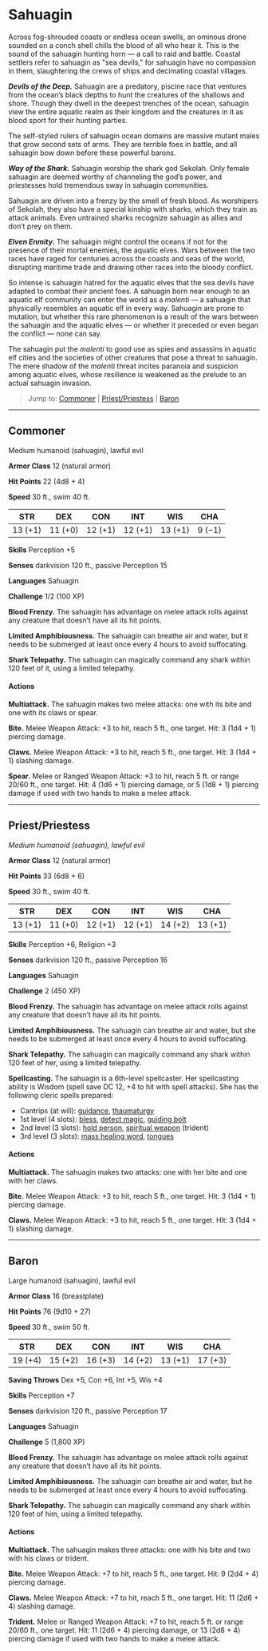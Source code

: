 # Sahuagin
Across fog-shrouded coasts or endless ocean swells, an ominous drone sounded on a conch shell chills the blood of all who hear it. This is the sound of the sahuagin hunting horn — a call to raid and battle. Coastal settlers refer to sahuagin as "sea devils," for sahuagin have no compassion in them, slaughtering the crews of ships and decimating coastal villages.

***Devils of the Deep.*** Sahuagin are a predatory, piscine race that ventures from the ocean’s black depths to hunt the creatures of the shallows and shore. Though they dwell in the deepest trenches of the ocean, sahuagin view the entire aquatic realm as their kingdom and the creatures in it as blood sport for their hunting parties.

The self-styled rulers of sahuagin ocean domains are massive mutant males that grow second sets of arms. They are terrible foes in battle, and all sahuagin bow down before these powerful barons.

***Way of the Shark.*** Sahuagin worship the shark god Sekolah. Only female sahuagin are deemed worthy of channeling the god’s power, and priestesses hold tremendous sway in sahuagin communities.

Sahuagin are driven into a frenzy by the smell of fresh blood. As worshipers of Sekolah, they also have a special kinship with sharks, which they train as attack animals. Even untrained sharks recognize sahuagin as allies and don’t prey on them.

***Elven Enmity.*** The sahuagin might control the oceans if not for the presence of their mortal enemies, the aquatic elves. Wars between the two races have raged for centuries across the coasts and seas of the world, disrupting maritime trade and drawing other races into the bloody conflict.

So intense is sahuagin hatred for the aquatic elves that the sea devils have adapted to combat their ancient foes. A sahuagin born near enough to an aquatic elf community can enter the world as a *malenti* — a sahuagin that physically resembles an aquatic elf in every way. Sahuagin are prone to mutation, but whether this rare phenomenon is a result of the wars between the sahuagin and the aquatic elves — or whether it preceded or even began the conflict — none can say.

The sahuagin put the *malenti* to good use as spies and assassins in aquatic elf cities and the societies of other creatures that pose a threat to sahuagin. The mere shadow of the *malenti* threat incites paranoia and suspicion among aquatic elves, whose resilience is weakened as the prelude to an actual sahuagin invasion.

> Jump to: [Commoner](#commoner) | [Priest/Priestess](#priestpriestess) | [Baron](#baron)

---

## Commoner
Medium humanoid (sahuagin), lawful evil

**Armor Class** 12 (natural armor)

**Hit Points** 22 (4d8 + 4)

**Speed** 30 ft., swim 40 ft.

**STR**|**DEX**|**CON**|**INT**|**WIS**|**CHA**
-------|-------|-------|-------|-------|-------
13 (+1)|11 (+0)|12 (+1)|12 (+1)|13 (+1)|9 (−1)

**Skills** Perception +5

**Senses** darkvision 120 ft., passive Perception 15

**Languages** Sahuagin

**Challenge** 1/2 (100 XP)

**Blood Frenzy.** The sahuagin has advantage on melee attack rolls against any creature that doesn’t have all its hit points.

**Limited Amphibiousness.** The sahuagin can breathe air and water, but it needs to be submerged at least once every 4 hours to avoid suffocating.

**Shark Telepathy.** The sahuagin can magically command any shark within 120 feet of it, using a limited telepathy.

#### Actions
**Multiattack.** The sahuagin makes two melee attacks: one with its bite and one with its claws or spear.

**Bite.** Melee Weapon Attack: +3 to hit, reach 5 ft., one target. Hit: 3 (1d4 + 1) piercing damage.

**Claws.** Melee Weapon Attack: +3 to hit, reach 5 ft., one target. Hit: 3 (1d4 + 1) slashing damage.

**Spear.** Melee or Ranged Weapon Attack: +3 to hit, reach 5 ft. or range 20/60 ft., one target. Hit: 4 (1d6 + 1) piercing damage, or 5 (1d8 + 1) piercing damage if used with two hands to make a melee attack.

---

## Priest/Priestess
*Medium humanoid (sahuagin), lawful evil*

**Armor Class** 12 (natural armor)

**Hit Points** 33 (6d8 + 6)

**Speed** 30 ft., swim 40 ft.

**STR**|**DEX**|**CON**|**INT**|**WIS**|**CHA**
-------|-------|-------|-------|-------|-------
13 (+1)|11 (+0)|12 (+1)|12 (+1)|14 (+2)|13 (+1)

**Skills** Perception +6, Religion +3

**Senses** darkvision 120 ft., passive Perception 16

**Languages** Sahuagin

**Challenge** 2 (450 XP)

**Blood Frenzy.** The sahuagin has advantage on melee attack rolls against any creature that doesn’t have all its hit points.

**Limited Amphibiousness.** The sahuagin can breathe air and water, but she needs to be submerged at least once every 4 hours to avoid suffocating.

**Shark Telepathy.** The sahuagin can magically command any shark within 120 feet of her, using a limited telepathy.

**Spellcasting.** The sahuagin is a 6th-level spellcaster. Her spellcasting ability is Wisdom (spell save DC 12, +4 to hit with spell attacks). She has the following cleric spells prepared:

* Cantrips (at will): [guidance](../Magic/Spells/guidance.md), [thaumaturgy](../Magic/Spells/thaumaturgy.md)
* 1st level (4 slots): [bless](../Magic/Spells/bless.md), [detect magic](../Magic/Spells/detect-magic.md), [guiding bolt](../Magic/Spells/guiding-bolt.md)
* 2nd level (3 slots): [hold person](../Magic/Spells/hold-person.md), [spiritual weapon](../Magic/Spells/spiritual-weapon.md) (trident)
* 3rd level (3 slots): [mass healing word](../Magic/Spells/mass-healing-word.md), [tongues](../Magic/Spells/tongues.md)

#### Actions
**Multiattack.** The sahuagin makes two attacks: one with her bite and one with her claws.

**Bite.** Melee Weapon Attack: +3 to hit, reach 5 ft., one target. Hit: 3 (1d4 + 1) piercing damage.

**Claws.** Melee Weapon Attack: +3 to hit, reach 5 ft., one target. Hit: 3 (1d4 + 1) slashing damage.

---

## Baron
Large humanoid (sahuagin), lawful evil

**Armor Class** 16 (breastplate)

**Hit Points** 76 (9d10 + 27)

**Speed** 30 ft., swim 50 ft.

**STR**|**DEX**|**CON**|**INT**|**WIS**|**CHA**
-------|-------|-------|-------|-------|-------
19 (+4)|15 (+2)|16 (+3)|14 (+2)|13 (+1)|17 (+3)

**Saving Throws** Dex +5, Con +6, Int +5, Wis +4

**Skills** Perception +7

**Senses** darkvision 120 ft., passive Perception 17

**Languages** Sahuagin

**Challenge** 5 (1,800 XP)

**Blood Frenzy.** The sahuagin has advantage on melee attack rolls against any creature that doesn’t have all its hit points.

**Limited Amphibiousness.** The sahuagin can breathe air and water, but he needs to be submerged at least once every 4 hours to avoid suffocating.

**Shark Telepathy.** The sahuagin can magically command any shark within 120 feet of him, using a limited telepathy.

#### Actions
**Multiattack.** The sahuagin makes three attacks: one with his bite and two with his claws or trident.

**Bite.** Melee Weapon Attack: +7 to hit, reach 5 ft., one target. Hit: 9 (2d4 + 4) piercing damage.

**Claws.** Melee Weapon Attack: +7 to hit, reach 5 ft., one target. Hit: 11 (2d6 + 4) slashing damage.

**Trident.** Melee or Ranged Weapon Attack: +7 to hit, reach 5 ft. or range 20/60 ft., one target. Hit: 11 (2d6 + 4) piercing damage, or 13 (2d8 + 4) piercing damage if used with two hands to make a melee attack.